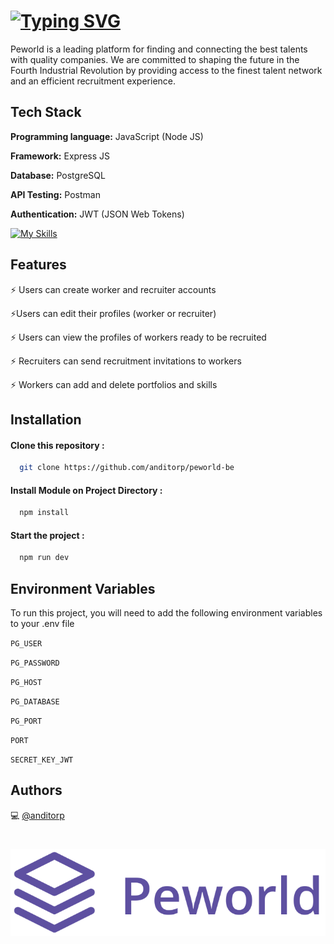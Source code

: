 # [![Typing SVG](https://readme-typing-svg.demolab.com?font=Fira+Code&weight=600&size=25&pause=1000&color=5E50A1&center=true&vCenter=true&random=false&width=443&lines=Peworld+Back+End+Application+)](https://git.io/typing-svg)

Peworld is a leading platform for finding and connecting the best talents with quality companies. We are committed to shaping the future in the Fourth Industrial Revolution by providing access to the finest talent network and an efficient recruitment experience.

## Tech Stack

**Programming language:** JavaScript (Node JS)

**Framework:** Express JS

**Database:** PostgreSQL

**API Testing:** Postman

**Authentication:** JWT (JSON Web Tokens)

[![My Skills](https://skillicons.dev/icons?i=js,nodejs,express,redis,postgres,postman,vercel)](https://skillicons.dev)

## Features

⚡ Users can create worker and recruiter accounts

⚡Users can edit their profiles (worker or recruiter)

⚡ Users can view the profiles of workers ready to be recruited

⚡ Recruiters can send recruitment invitations to workers

⚡ Workers can add and delete portfolios and skills

## Installation

#### Clone this repository :

```bash
  git clone https://github.com/anditorp/peworld-be
```

#### Install Module on Project Directory :

```bash
  npm install
```

#### Start the project :

```bash
  npm run dev
```

## Environment Variables

To run this project, you will need to add the following environment variables to your .env file

`PG_USER`

`PG_PASSWORD`

`PG_HOST`

`PG_DATABASE`

`PG_PORT`

`PORT`

`SECRET_KEY_JWT`

## Authors

💻 [@anditorp](https://github.com/anditorp)

#

![Logo](./assets/logo.png)
